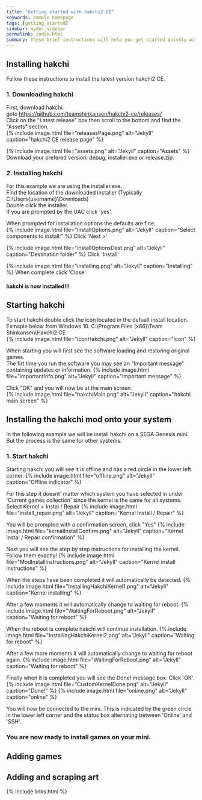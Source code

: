 ```yaml
---
title: "Getting started with hakchi2 CE"
keywords: sample homepage
tags: [getting_started]
sidebar: mydoc_sidebar
permalink: index.html
summary: These brief instructions will help you get started quickly with hakchi2 CE.
---
```



## Installing hakchi

Follow these instructions to install the latest version hakchi2 CE.

### 1. Downloading hakchi

First, download hakchi.     
goto <https://github.com/teamshinkansen/hakchi2-ce/releases/>  
Click on the "Latest release" box then scroll to the bottom and find the "Assets" section.  
{% include image.html file="releasesPage.png"  alt="Jekyll" caption="hakchi2 CE release page" %}  

{% include image.html file="assets.png"  alt="Jekyll" caption="Assets" %}
Download your prefered version: debug, installer.exe or release.zip.

### 2. Installing hakchi

For this example we are using the installer.exe.  
Find the location of the downloaded installer (Typically C:\Users\{username}\Downloads)  
Double click the installer.  
If you are prompted by the UAC click 'yes'.  

When prompted for installation options the defaults are fine:  
{% include image.html file="installOptions.png"  alt="Jekyll" caption="Select components to install:" %}
Click 'Next >'

{% include image.html file="installOptionsDest.png"  alt="Jekyll" caption="Destination folder" %}
Click 'Install'

{% include image.html file="installing.png"  alt="Jekyll" caption="Installing" %}
When complete click 'Close'

####  hakchi is now installed!!!

## Starting hakchi

To start hakchi double click the icon located in the defualt install location.
Exmaple below from Windows 10.
C:\Program Files (x86)\Team Shinkansen\Hakchi2 CE  
{% include image.html file="iconHakchi.png"  alt="Jekyll" caption="Icon" %}

When starting you will first see the software loading and restoring original games.  
The firt time you run the software you may see an "Important message" containing updates or information.
{% include image.html file="importantInfo.png"  alt="Jekyll" caption="Important message" %}  

Click "OK" and you will now be at the main screen.  
{% include image.html file="hakchiMain.png"  alt="Jekyll" caption="hakchi main screen" %}

##  Installing the hakchi mod onto your system

In the following example we will be install hakchi on a SEGA Genesis mini.  But the process is the same for other systems.  

### 1. Start hakchi
Starting hakchi you will see it is offline and has a red circle in the lower left corner.
{% include image.html file="offline.png"  alt="Jekyll" caption="Offline indicator" %}  

For this step it doesnt' matter which system you have selected in under 'Current games collection' since the kernel is the same for all systems.
Select Kernel > Instal / Repair
{% include image.html file="install_repair.png"  alt="Jekyll" caption="Kernel Install / Repair" %}

You will be prompted with a confirmation screen, click "Yes"
{% include image.html file="kernalInstallConfirm.png"  alt="Jekyll" caption="Kernel Instal / Repair confirmation" %}

Next you will see the step by step instructions for installing the kernel.
Follow them exactly!
{% include image.html file="ModInstallInstructions.png"  alt="Jekyll" caption="Kernel install instructions" %}

When the steps have been completed it will automatically be detected.
{% include image.html file="InstallingHakchiKernel1.png"  alt="Jekyll" caption="Kernel installing" %}

After a few moments it will automatically change to waiting for reboot.
{% include image.html file="WaitingForReboot.png"  alt="Jekyll" caption="Waiting for reboot" %}

When the reboot is complete hakchi will continue installation.
{% include image.html file="InstallingHakchiKernel2.png"  alt="Jekyll" caption="Waiting for reboot" %}

After a few more moments it will automatically change to waiting for reboot again.
{% include image.html file="WaitingForReboot.png"  alt="Jekyll" caption="Waiting for reboot" %}

Finally when it is completed you will see the Done! message box.
Click 'OK'.
{% include image.html file="CustomKernelDone.png"  alt="Jekyll" caption="Done!" %}
{% include image.html file="online.png"  alt="Jekyll" caption="online" %}

You will now be connected to the mini.  This is indicated by the green circle in the lower left corner and the status box alternating between 'Online' and 'SSH'.

###  You are now ready to install games on your mini.


##  Adding games

##  Adding and scraping art



{% include links.html %}
